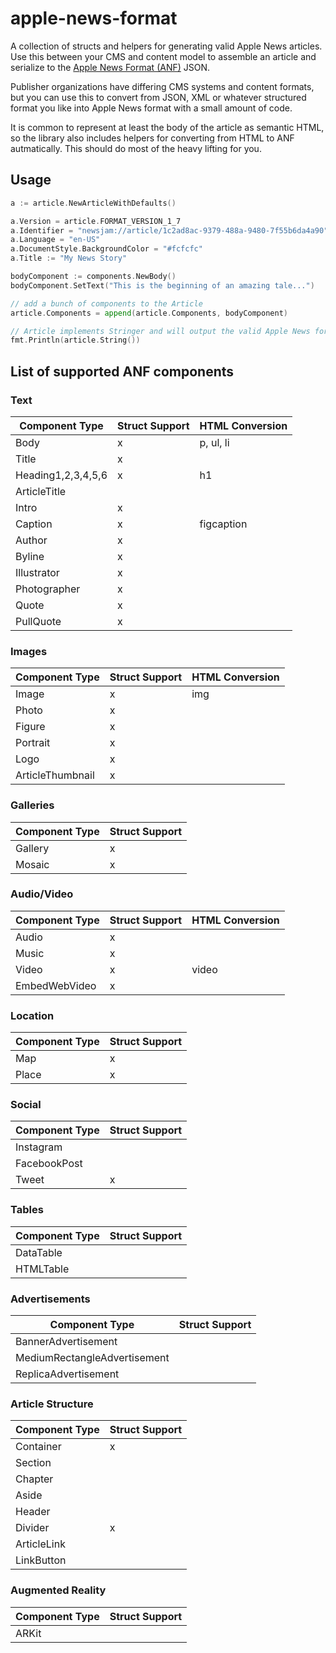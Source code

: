 # apple-news-format

A collection of structs and helpers for generating valid Apple News articles. Use this between your CMS and content model to assemble an article and serialize to the [Apple News Format (ANF)](https://developer.apple.com/documentation/apple_news/apple_news_format) JSON.

Publisher organizations have differing CMS systems and content formats, but you can use this to convert from JSON, XML or whatever structured format you like into Apple News format with a small amount of code.

It is common to represent at least the body of the article as semantic HTML, so the library also includes helpers for converting from HTML to ANF autmatically. This should do most of the heavy lifting for you.

## Usage
```go
a := article.NewArticleWithDefaults()

a.Version = article.FORMAT_VERSION_1_7
a.Identifier = "newsjam://article/1c2ad8ac-9379-488a-9480-7f55b6da4a90" 
a.Language = "en-US"
a.DocumentStyle.BackgroundColor = "#fcfcfc"
a.Title := "My News Story"

bodyComponent := components.NewBody()
bodyComponent.SetText("This is the beginning of an amazing tale...")

// add a bunch of components to the Article
article.Components = append(article.Components, bodyComponent) 

// Article implements Stringer and will output the valid Apple News format JSON
fmt.Println(article.String())
```

## List of supported ANF components

### Text
|Component Type|Struct Support|HTML Conversion|
|---|---|---|
|Body|x|p, ul, li|
|Title|x||
|Heading1,2,3,4,5,6|x|h1|
|ArticleTitle||
|Intro|x||
|Caption|x|figcaption|
|Author|x||
|Byline|x||
|Illustrator|x||
|Photographer|x||
|Quote|x||
|PullQuote|x||

### Images
|Component Type|Struct Support|HTML Conversion| 
|---|---|---|
|Image|x|img|
|Photo|x||
|Figure|x||
|Portrait|x||
|Logo|x||
|ArticleThumbnail|x||

### Galleries
|Component Type|Struct Support|
|---|---|
|Gallery|x|
|Mosaic|x|

### Audio/Video
|Component Type|Struct Support|HTML Conversion|
|---|---|---|
|Audio|x||
|Music|x||
|Video|x|video|
|EmbedWebVideo|x||

### Location
|Component Type|Struct Support|
|---|---|
|Map|x|
|Place|x|

### Social
|Component Type|Struct Support|
|---|---|
|Instagram||
|FacebookPost||
|Tweet|x|

### Tables
|Component Type|Struct Support|
|---|---|
|DataTable||
|HTMLTable||

### Advertisements
|Component Type|Struct Support|
|---|---|
|BannerAdvertisement||
|MediumRectangleAdvertisement||
|ReplicaAdvertisement||

### Article Structure
|Component Type|Struct Support|
|---|---|
|Container|x|
|Section||
|Chapter||
|Aside||
|Header||
|Divider|x|
|ArticleLink||
|LinkButton||

### Augmented Reality
|Component Type|Struct Support|
|---|---|
|ARKit||
